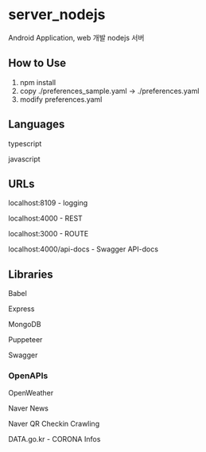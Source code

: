 # server_nodejs

Android Application, web 개발 nodejs 서버

## How to Use

1. npm install
2. copy ./preferences_sample.yaml -> ./preferences.yaml
3. modify preferences.yaml

## Languages

typescript

javascript

## URLs

localhost:8109 - logging

localhost:4000 - REST

localhost:3000 - ROUTE

localhost:4000/api-docs - Swagger API-docs

## Libraries

Babel

Express

MongoDB

Puppeteer

Swagger

### OpenAPIs

OpenWeather

Naver News

Naver QR Checkin Crawling

DATA.go.kr - CORONA Infos
